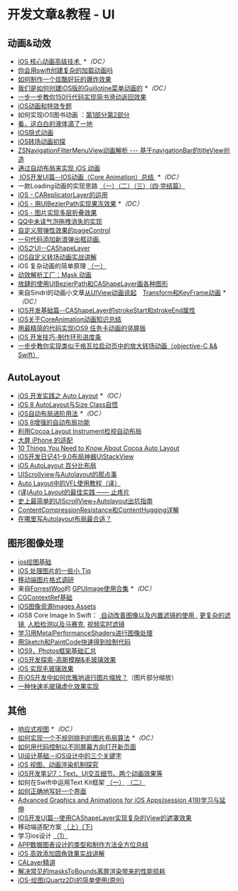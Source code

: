 # 开发文章&教程 - UI
## 动画&动效
- [iOS 核心动画高级技术 ][1] _\*（OC）_
- [你会用swift创建复杂的加载动画吗][2]
- [如何制作一个炫酷好玩的爆炸效果][3]
- [我们是如何创建iOS版的Guillotine菜单动画的][4] _\*（OC）_
- [一步一步教你150行代码实现简书滑动返回效果][5]
- [iOS动画和特效专题][6]
- 如何实现iOS图书动画 ：[第1部分][7][第2部分][8]
- [看，这白白的液体滴了一地][9]
- [IOS隐式动画][10]
- [iOS转场动画初探][11]
- [ZSNavigationFilterMenuView动画解析 --- 基于navigationBar的titleView创造][12]
- [通过自动布局来实现 iOS 动画][13]
- [ IOS开发UI篇--IOS动画（Core Animation）总结 ][14] _\*（OC）_
- 一款Loading动画的实现思路 [（一）][15][（二）][16][（三）][17][（四·完结篇）][18]
- [iOS - CAReplicatorLayer的运用][19]
- [iOS - 用UIBezierPath实现果冻效果][20] _\*（OC）_
- [iOS - 图片实现多层折叠效果][21]
- [QQ中未读气泡拖拽消失的实现][22]
- [自定义带弹性效果的pageControl][23]
- [一句代码添加新浪弹出框动画.][24]
- [iOS之UI--CAShapeLayer][25]
- [iOS自定义转场动画实战讲解][26]
- iOS 复杂动画的简单原理 [（一）][27]
- [动效解析工厂：Mask 动画][28]
- [放肆的使用UIBezierPath和CAShapeLayer画各种图形][29]
- 来自Sindri的动画小文章[从UIView动画说起][30]　[Transform和KeyFrame动画][31] _\*（OC）_
- [IOS开发基础篇--CAShapeLayer的strokeStart和strokeEnd属性][32]
- [iOS关于CoreAnimation动画知识总结][33]
- [用最精简的代码实现iOS9 任务卡动画的竖屏版][34]
- [iOS 开发技巧-制作环形进度条][35]
- [一步步教你实现类似于格瓦拉启动页中的放大转场动画（objective-C && Swift）][36]

## AutoLayout
- [iOS 开发实践之 Auto Layout][37] _\*（OC）_
- [iOS 8 AutoLayout与Size Class自悟][38]
- [iOS自动布局进阶用法][39] _\*（OC）_
- [iOS 8增强的自动布局功能][40]
- [利用Cocoa Layout Instrument检视自动布局][41]
- [大屏 iPhone 的适配][42]
- [10 Things You Need to Know About Cocoa Auto Layout][43]
- [iOS开发日记41-9.0布局神器UIStackView][44]
- [iOS AutoLayout 百分比布局][45]
- [UIScrollview与Autolayout的那点事][46]
- [Auto Layout中的VFL使用教程（译）][47]
- [(译)Auto Layout的最佳实践 —— 止疼片][48]
- [史上最简单的UIScrollView+Autolayout出坑指南][49]
- [ContentCompressionResistance和ContentHugging详解][50]
- [在哪里写Autolayout布局最合适？][51]

## 图形图像处理
- [ios绘图基础][52]
- [iOS 处理图片的一些小 Tip][53]
- [移动端图片格式调研][54]
- 来自[ForrestWoo][55]的 [GPUImage使用合集][56] _\*（OC）_ 
- [CGContextRef基础][57]
- [iOS图像资源Images Assets][58]
- iOS8 Core Image In Swift： [ 自动改善图像以及内置滤镜的使用 ][59], [更复杂的滤镜][60], [人脸检测以及马赛克][61], [视频实时滤镜][62]
- [学习用MetalPerformanceShaders进行图像处理][63]
- [用Sketch和PaintCode快速得到绘制代码][64]
- [IOS9，Photos框架基础汇总][65]
- [iOS开发探索-高斯模糊&毛玻璃效果][66]
- [iOS 实现毛玻璃效果][67]
- [在iOS开发中如何优雅地进行图片缩放？][68]（图片部分缩放）
- [一种快速毛玻璃虚化效果实现][69]

## 其他
- [响应式视图][70] _\*（OC）_
- [如何实现一个不规则排列的图片布局算法][71] _\*（OC）_
- [如何用代码控制以不同屏幕方向打开新页面][72]
- [UI设计基础－iOS设计中的三个关键字][73]
- [iOS 视图、动画渲染机制探究][74]
- [iOS开发笔记7：Text、UI交互细节、两个动画效果等][75]
- 如何在Swift中运用Text Kit框架 [（一）][76] [（二）][77]
- [如何正确地写好一个界面][78]
- [Advanced Graphics and Animations for iOS Apps(session 419)学习与延伸][79]
- [IOS开发UI篇--使用CAShapeLayer实现复杂的View的遮罩效果][80]
- 移动端适配方案 [（上）][81][(下)][82]
- 学习ios设计 [（1）][83]
- [APP数据图表设计的类型和制作方法全方位总结][84]
- [iOS 高效添加圆角效果实战讲解][85]
- [CALayer精讲][86]
- [解决常见的masksToBounds离屏渲染带来的性能损耗][87]
- [iOS-绘图(Quartz2D)的简单使用(原创)][88]

[1]:	http://wiki.jikexueyuan.com/project/ios-core-animation/
[2]:	http://www.cocoachina.com/swift/20150906/13327.html
[3]:	http://xxycode.com/ru-he-zhi-zuo-ge-xuan-ku-hao-wan-de-bao-zha-xiao-guo-2/
[4]:	http://hechen.info/2015/09/01/How-We-Created-Guillotine-Menu-Animation-for-iOS/
[5]:	http://www.jianshu.com/p/59be4551c418
[6]:	http://liuyanwei.jumppo.com/2015/10/29/iOS-animation-0.html
[7]:	http://www.devtf.cn/?p=1127 "如何实现iOS图书动画:第1部分"
[8]:	http://www.devtf.cn/?p=1129 "如何实现iOS图书动画-第2部分"
[9]:	http://pandara.xyz/2015/11/24/ios_water_drop/ "看，这白白的液体滴了一地"
[10]:	http://www.goofyy.com/blog/ios%e9%9a%90%e5%bc%8f%e5%8a%a8%e7%94%bb/ "IOS隐式动画"
[11]:	http://www.cnblogs.com/hxwj/p/5069806.html "iOS转场动画初探"
[12]:	http://www.jianshu.com/p/50f66a1136de "ZSNavigationFilterMenuView动画解析 --- 基于navigationBar的titleView创造"
[13]:	https://realm.io/cn/news/gotocph-marin-todorov-auto-layout-animations-ios/ "通过自动布局来实现 iOS 动画"
[14]:	http://blog.csdn.net/yixiangboy/article/details/47016829 "IOS开发UI篇--IOS动画（Core Animation）总结"
[15]:	http://www.jianshu.com/p/1c6a2de68753 "一款Loading动画的实现思路（一）"
[16]:	http://www.jianshu.com/p/0dac1208a7ad "一款Loading动画的实现思路（二）"
[17]:	http://www.jianshu.com/p/56448d3d3596 "一款Loading动画的实现思路（三）"
[18]:	http://www.jianshu.com/p/41f277682c91 "一款Loading动画的实现思路（四·完结篇）"
[19]:	http://www.jianshu.com/p/a927157ac62a "iOS - CAReplicatorLayer的运用"
[20]:	http://www.jianshu.com/p/21db20189c40 "iOS - 用UIBezierPath实现果冻效果"
[21]:	http://www.jianshu.com/p/4b26a1f641a3 "iOS - 图片实现多层折叠效果"
[22]:	http://www.cnblogs.com/CyanStone/p/5111178.html "QQ中未读气泡拖拽消失的实现（参照一位年轻牛B的博主的思路自己实现了一下）"
[23]:	http://www.cnblogs.com/CyanStone/p/5123759.html "自定义带弹性效果的pageControl"
[24]:	http://bihongbo.com/2015/08/19/sinaAnimation/ "一句代码添加新浪弹出框动画."
[25]:	http://www.cnblogs.com/goodboy-heyang/p/5185575.html "iOS之UI--CAShapeLayer"
[26]:	http://www.jianshu.com/p/ea0132738057 "iOS自定义转场动画实战讲解"
[27]:	http://www.jianshu.com/p/909ffa37dffa "iOS 复杂动画的简单原理（一）"
[28]:	http://www.jianshu.com/p/3c925a1609f8 "动效解析工厂：Mask 动画"
[29]:	http://www.jianshu.com/p/c5cbb5e05075 "放肆的使用UIBezierPath和CAShapeLayer画各种图形"
[30]:	http://www.jianshu.com/p/6e326068edeb "动画篇-从UIView动画说起"
[31]:	http://www.jianshu.com/p/a071bba99a1b "动画篇-Transform和KeyFrame动画"
[32]:	http://blog.csdn.net/yixiangboy/article/details/50662704 "IOS开发基础篇--CAShapeLayer的strokeStart和strokeEnd属性"
[33]:	http://www.cnblogs.com/wujy/p/5203995.html "iOS关于CoreAnimation动画知识总结"
[34]:	http://iosxxx.com/blog/2016-02-25-%E7%94%A8%E6%9C%80%E7%B2%BE%E7%AE%80%E7%9A%84%E5%AE%9E%E7%8E%B0iOS9-%E4%BB%BB%E5%8A%A1%E5%8D%A1%E5%8A%A8%E7%94%BB%E7%9A%84%E7%AB%96%E5%B1%8F%E7%89%88.html "用最精简的代码实现iOS9 任务卡动画的竖屏版"
[35]:	http://www.cnblogs.com/jgCho/p/5253364.html "iOS 开发技巧-制作环形进度条"
[36]:	http://www.jianshu.com/p/8c29fce5a994 "一步步教你实现类似于格瓦拉启动页中的放大转场动画（objective-C && Swift）"
[37]:	http://xuexuefeng.com/autolayout/
[38]:	http://www.hmttommy.com/2014/12/05/AutoLayout/
[39]:	http://www.cnblogs.com/dsxniubility/p/4266581.html
[40]:	http://mp.weixin.qq.com/s?__biz=MjM5OTM0MzIwMQ==&mid=206448996&idx=3&sn=895663ec96a8469820b54b6536975340#rd
[41]:	http://www.cocoachina.com/ios/20151105/13927.html
[42]:	http://blog.ibireme.com/2014/09/16/adapted_to_iphone6/ "大屏 iPhone 的适配"
[43]:	http://southpeak.github.io/blog/2015/08/31/translate-10-things-you-need-to-know-about-cocoa-auto-layout/
[44]:	http://www.cnblogs.com/Twisted-Fate/p/4923326.html "iOS开发日记41-9.0布局神器UIStackView"
[45]:	http://liumh.com/2015/09/27/ios-autolayout-multiplier/ "iOS AutoLayout 百分比布局"
[46]:	http://adad184.com/2015/12/01/scrollview-under-autolayout/ "UIScrollview与Autolayout的那点事"
[47]:	http://mmmmmax.wang/2015/12/11/Auto-Layout-Visual-Format-Language-Tutorial/ "Auto Layout中的VFL使用教程（译）"
[48]:	http://www.calios.gq/2015/12/14/%EF%BC%BB%E8%AF%91%EF%BC%BDAuto-Layout%E7%9A%84%E6%9C%80%E4%BD%B3%E5%AE%9E%E8%B7%B5-%E2%80%94%E2%80%94-%E6%AD%A2%E7%96%BC%E7%89%87/ "［译］Auto Layout的最佳实践 —— 止疼片"
[49]:	http://bestswifter.com/blog/2015/12/21/shi-shang-zui-jian-dan-de-uiscrollview-plus-autolayoutchu-keng-zhi-nan/ "史上最简单的UIScrollView+Autolayout出坑指南"
[50]:	http://summertreee.github.io/blog/2015/12/13/contentcompressionresistancehe-contenthuggingxiang-jie/ "ContentCompressionResistance和ContentHugging详解"
[51]:	http://reviewcode.cn/article.html?reviewId=14
[52]:	http://liuyanwei.jumppo.com/2015/07/25/ios-draw-base.html
[53]:	http://blog.ibireme.com/2015/11/02/ios_image_tips/ "iOS 处理图片的一些小 Tip"
[54]:	http://blog.ibireme.com/2015/11/02/mobile_image_benchmark/
[55]:	http://www.cnblogs.com/salam/ "ForrestWoo"
[56]:	http://www.cnblogs.com/salam/tag/GPUImage/
[57]:	https://mp.weixin.qq.com/s?__biz=MzAwMjYwMTAwNw==&mid=402342027&idx=1&sn=ba413699626cf1880e33f10a183a343c&scene=1&srcid=1130XiEHdiK5oNxdxzzL7CD7&key=ff7411024a07f3eb866bf44c61ee35e19fa0fb581392747ff93ab9adcc0007fb6f5d843d1fe8cf93ac2be933ed3575de&ascene=0&uin=MjY5MzMxNTMwMQ%3D%3D
[58]:	http://www.cnblogs.com/jgCho/p/5089009.html "iOS图像资源Images Assets"
[59]:	http://blog.csdn.net/zhangao0086/article/details/39012231 "自动改善图像以及内置滤镜的使用"
[60]:	http://blog.csdn.net/zhangao0086/article/details/39120331 "iOS8 Core Image In Swift：更复杂的滤镜"
[61]:	http://blog.csdn.net/zhangao0086/article/details/39253707 "iOS8 Core Image In Swift：人脸检测以及马赛克"
[62]:	http://blog.csdn.net/zhangao0086/article/details/39433519 "iOS8 Core Image In Swift：视频实时滤镜"
[63]:	http://www.jianshu.com/p/b1f242cfe9ee "学习用MetalPerformanceShaders进行图像处理"
[64]:	http://www.jianshu.com/p/d01110c80495 "用Sketch和PaintCode快速得到绘制代码"
[65]:	http://ms.csdn.net/geek/56031
[66]:	http://www.jianshu.com/p/6dd0eab888a6 "iOS开发探索-高斯模糊&毛玻璃效果"
[67]:	http://www.cnblogs.com/arvin-sir/p/5131358.html "iOS 实现毛玻璃效果"
[68]:	http://www.jianshu.com/p/af2d471f7b9c "在iOS开发中如何优雅地进行图片缩放？"
[69]:	http://wingjay.com/2016/03/12/%E4%B8%80%E7%A7%8D%E5%BF%AB%E9%80%9F%E6%AF%9B%E7%8E%BB%E7%92%83%E8%99%9A%E5%8C%96%E6%95%88%E6%9E%9C%E5%AE%9E%E7%8E%B0/
[70]:	http://objccn.io/issue-22-5/
[71]:	http://kittenyang.com/layout-algorithm
[72]:	https://lvwenhan.com/ios/458.html
[73]:	http://www.cocoachina.com/design/20151214/14680.html
[74]:	http://segmentfault.com/a/1190000004164291 "iOS 视图、动画渲染机制探究"
[75]:	http://www.cnblogs.com/colinhou/p/5062502.html "iOS开发笔记7：Text、UI交互细节、两个动画效果等"
[76]:	http://www.devtalking.com/articles/text-kit-tutorial-in-swift-1/ "如何在Swift中运用Text Kit框架（一） October 31, 2014"
[77]:	http://www.devtalking.com/articles/text-kit-tutorial-in-swift-2/ "如何在Swift中运用Text Kit框架（二） December 11, 2014"
[78]:	http://oncenote.com/2015/12/08/How-to-build-UI/ "如何正确地写好一个界面"
[79]:	https://github.com/100mango/zen/blob/master/WWDC%E5%BF%83%E5%BE%97%EF%BC%9AAdvanced%20Graphics%20and%20Animations%20for%20iOS%20Apps/Advanced%20Graphics%20and%20Animations%20for%20iOS%20Apps.md
[80]:	http://blog.csdn.net/yixiangboy/article/details/50485250 "IOS开发UI篇--使用CAShapeLayer实现复杂的View的遮罩效果"
[81]:	https://github.com/riskers/blog/issues/17?hmsr=toutiao.io&utm_medium=toutiao.io&utm_source=toutiao.io
[82]:	https://github.com/riskers/blog/issues/18 "移动端适配方案(下)"
[83]:	http://www.cnblogs.com/themachine/p/5180103.html "学习ios设计（1）"
[84]:	http://www.uisdc.com/app-chart-design-summary "APP数据图表设计的类型和制作方法全方位总结"
[85]:	http://www.jianshu.com/p/f970872fdc22 "iOS 高效添加圆角效果实战讲解"
[86]:	http://www.henishuo.com/calayer-learning/
[87]:	http://zyden.vicp.cc/zycornerradius/
[88]:	http://www.cnblogs.com/start-ios/p/5293564.html "iOS-绘图(Quartz2D)的简单使用(原创)"